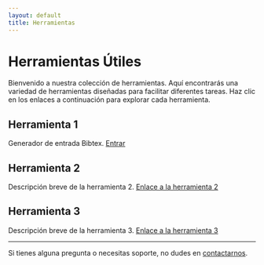 ```yaml
---
layout: default
title: Herramientas
---
```


# Herramientas Útiles

Bienvenido a nuestra colección de herramientas. Aquí encontrarás una variedad de herramientas diseñadas para facilitar diferentes tareas. Haz clic en los enlaces a continuación para explorar cada herramienta.

## Herramienta 1

Generador de entrada Bibtex. [Entrar](/BibTex)

## Herramienta 2

Descripción breve de la herramienta 2. [Enlace a la herramienta 2](#)

## Herramienta 3

Descripción breve de la herramienta 3. [Enlace a la herramienta 3](#)

---

Si tienes alguna pregunta o necesitas soporte, no dudes en [contactarnos](#).
